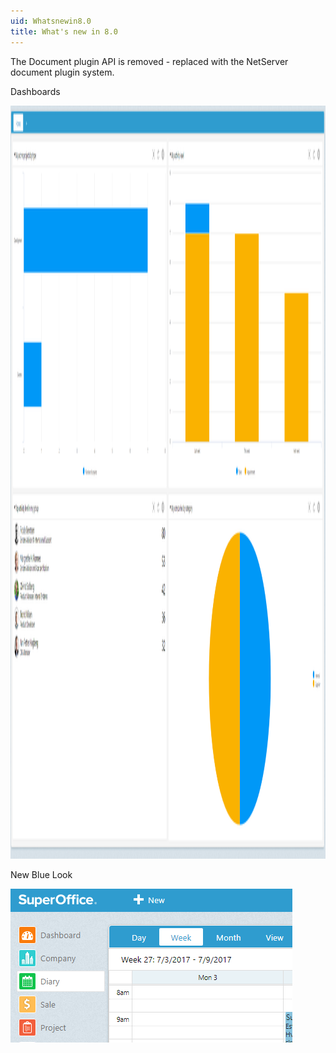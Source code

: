 ```yaml
---
uid: Whatsnewin8.0
title: What's new in 8.0
---
```


The Document plugin API is removed - replaced with the NetServer document plugin system.



Dashboards

<img src="../images/dashboards.png" width="2384" height="1205" />

New Blue Look

![](../images/newlook8.png)
